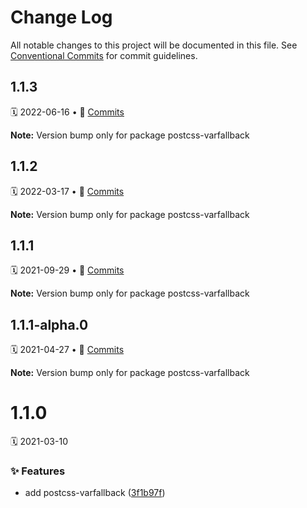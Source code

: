 # Change Log

All notable changes to this project will be documented in this file.
See [Conventional Commits](https://conventionalcommits.org) for commit guidelines.

<a name="1.1.3"></a>
## 1.1.3
🗓 2022-06-16 • 📝 [Commits](https://github.com/adobe/spectrum-css/compare/postcss-varfallback@1.1.2...postcss-varfallback@1.1.3)

**Note:** Version bump only for package postcss-varfallback





<a name="1.1.2"></a>
## 1.1.2
🗓 2022-03-17 • 📝 [Commits](https://github.com/adobe/spectrum-css/compare/postcss-varfallback@1.1.1-alpha.0...postcss-varfallback@1.1.2)

**Note:** Version bump only for package postcss-varfallback





<a name="1.1.1"></a>
## 1.1.1
🗓 2021-09-29 • 📝 [Commits](https://github.com/adobe/spectrum-css/compare/postcss-varfallback@1.1.1-alpha.0...postcss-varfallback@1.1.1)

**Note:** Version bump only for package postcss-varfallback





<a name="1.1.1-alpha.0"></a>
## 1.1.1-alpha.0
🗓 2021-04-27 • 📝 [Commits](https://github.com/adobe/spectrum-css/compare/postcss-varfallback@1.1.0...postcss-varfallback@1.1.1-alpha.0)

**Note:** Version bump only for package postcss-varfallback





<a name="1.1.0"></a>
# 1.1.0
🗓 2021-03-10

### ✨ Features

* add postcss-varfallback ([3f1b97f](https://github.com/adobe/spectrum-css/commit/3f1b97f))
